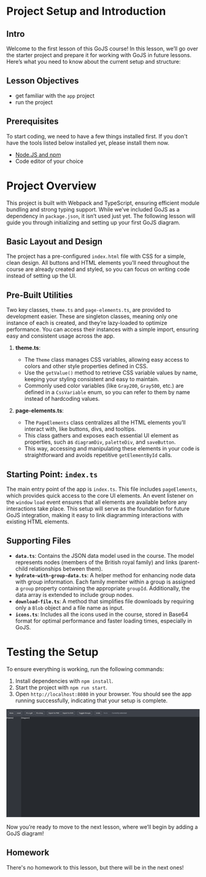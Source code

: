 # Project Setup and Introduction

## Intro
Welcome to the first lesson of this GoJS course! In this lesson, we’ll go over the starter project and prepare it for working with GoJS in future lessons. Here’s what you need to know about the current setup and structure:

## Lesson Objectives
* get familiar with the `app` project
* run the project

## Prerequisites
To start coding,
we need to have a few things installed first.
If you don't have the tools listed below installed yet, please install them now.

* [Node.JS and npm](https://docs.npmjs.com/downloading-and-installing-node-js-and-npm)
* Code editor of your choice

# Project Overview

This project is built with Webpack and TypeScript, ensuring efficient module bundling and strong typing support. While we’ve included GoJS as a dependency in `package.json`, it isn’t used just yet. The following lesson will guide you through initializing and setting up your first GoJS diagram.

## Basic Layout and Design

The project has a pre-configured `index.html` file with CSS for a simple, clean design. All buttons and HTML elements you'll need throughout the course are already created and styled, so you can focus on writing code instead of setting up the UI.

## Pre-Built Utilities

Two key classes, `theme.ts` and `page-elements.ts`, are provided to development easier. These are singleton classes, meaning only one instance of each is created, and they’re lazy-loaded to optimize performance. You can access their instances with a simple import, ensuring easy and consistent usage across the app.

1. **theme.ts**:
   - The `Theme` class manages CSS variables, allowing easy access to colors and other style properties defined in CSS.
   - Use the `getValue()` method to retrieve CSS variable values by name, keeping your styling consistent and easy to maintain.
   - Commonly used color variables (like `Gray200`, `Gray500`, etc.) are defined in a `CssVariable` enum, so you can refer to them by name instead of hardcoding values.

2. **page-elements.ts**:
   - The `PageElements` class centralizes all the HTML elements you’ll interact with, like buttons, divs, and tooltips.
   - This class gathers and exposes each essential UI element as properties, such as `diagramDiv`, `paletteDiv`, and `saveButton`.
   - This way, accessing and manipulating these elements in your code is straightforward and avoids repetitive `getElementById` calls.

## Starting Point: `index.ts`

The main entry point of the app is `index.ts`. This file includes `pageElements`, which provides quick access to the core UI elements. An event listener on the `window` `load` event ensures that all elements are available before any interactions take place. This setup will serve as the foundation for future GoJS integration, making it easy to link diagramming interactions with existing HTML elements.

## Supporting Files

- **`data.ts`**: Contains the JSON data model used in the course. The model represents nodes (members of the British royal family) and links (parent-child relationships between them).
- **`hydrate-with-group-data.ts`**: A helper method for enhancing node data with group information. Each family member within a group is assigned a `group` property containing the appropriate `groupId`. Additionally, the data array is extended to include group nodes.
- **`download-file.ts`**: A method that simplifies file downloads by requiring only a `Blob` object and a file name as input.
- **`icons.ts`**: Includes all the icons used in the course, stored in Base64 format for optimal performance and faster loading times, especially in GoJS.

# Testing the Setup

To ensure everything is working, run the following commands:
1. Install dependencies with `npm install`.
2. Start the project with `npm run start`.
3. Open `http://localhost:8080` in your browser. You should see the app running successfully, indicating that your setup is complete.

![UI](../assets/lesson-0/app.png "Family Tree Builder app")

Now you’re ready to move to the next lesson, where we’ll begin by adding a GoJS diagram!

## Homework
There's no homework to this lesson, but there will be in the next ones!
